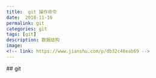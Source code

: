 ```yaml
---
title:  git 操作命令
date:  2018-11-16
permalink: git
categories: git 
tags: [git]
description: 数据结构
image: 
<!-- link: https://www.jianshu.com/p/db32c48eab69 -->
---
```

<p class="description"></p>
## git
<!-- more -->